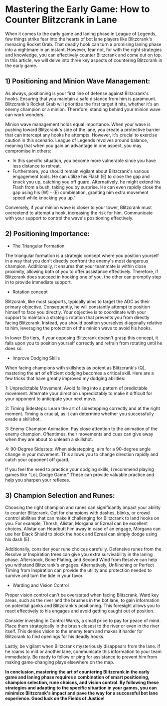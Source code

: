 # Mastering the Early Game: How to Counter Blitzcrank in Lane

When it comes to the early game and laning phase in League of Legends, few things strike fear into the hearts of bot lane players like Blitzcrank's menacing Rocket Grab. That deadly hook can turn a promising laning phase into a nightmare in an instant. However, fear not, for with the right strategies and knowledge, you can effectively counter Blitzcrank and come out on top. In this article, we will delve into three key aspects of countering Blitzcrank in the early game.

## 1) Positioning and Minion Wave Management:

As always, positioning is your first line of defense against Blitzcrank's hooks. Ensuring that you maintain a safe distance from him is paramount. Blitzcrank's Rocket Grab will prioritize the first target it hits, whether it's an enemy champion or a minion. Therefore, standing behind your minion wave can work wonders.

Minion wave management holds equal importance. When your wave is pushing toward Blitzcrank's side of the lane, you create a protective barrier that can intercept any hooks he attempts. However, it's crucial to exercise caution in this scenario. League of Legends revolves around balance, meaning that when you gain an advantage in one aspect, you may compromise in others:

- In this specific situation, you become more vulnerable since you have less distance to retreat.
- Furthermore, you should remain vigilant about Blitzcrank's various engagement tools. He can utilize his Flash (E) to close the gap and knock you up, catching you off guard. Alternatively, he might extend his Flash from a bush, taking you by surprise. He can even rapidly close the gap using his (W) - (E) combination, granting him extra movement speed while knocking you up."

Conversely, if your minion wave is closer to your tower, Blitzcrank must overextend to attempt a hook, increasing the risk for him. Communicate with your support to control the wave's positioning effectively.

## 2) Positioning Importance:

- The Triangular Formation 


The triangular formation is a strategic concept where you position yourself in a way that you don't directly confront the enemy's most dangerous champion. Additionally, it ensures that your teammate is within close proximity, allowing both of you to offer assistance effectively. Therefore, if Blitzcrank does succeed in hooking one of you, the other can promptly step in to provide immediate support.

- Rotation concept

Blitzcrank, like most supports, typically aims to target the ADC as their primary objective. Consequently, he will constantly attempt to position himself to face you directly. Your objective is to coordinate with your support to maintain a strategic rotation that prevents you from directly facing Blitzcrank. Instead, you should position yourselves diagonally relative to him, leveraging the protection of the minion wave to avoid his hooks.

In lower Elo tiers, if your opposing Blitzcrank doesn't grasp this concept, it falls upon you to position yourself correctly and refrain from rotating until he does so.


- Improve Dodging Skills

When facing champions with skillshots as potent as Blitzcrank's (Q), mastering the art of efficient dodging becomes a critical skill. Here are a few tricks that have greatly improved my dodging abilities:

1: Unpredictable Movement: Avoid falling into a pattern of predictable movement. Alternate your direction unpredictably to make it difficult for your opponent to anticipate your next move.

2: Timing Sidesteps: Learn the art of sidestepping correctly and at the right moment. Timing is crucial, as it can determine whether you successfully evade a skillshot.

3: Enemy Champion Animation: Pay close attention to the animation of the enemy champion. Oftentimes, their movements and cues can give away when they are about to unleash a skillshot.

4: 90-Degree Sidestep: When sidestepping, aim for a 90-degree angle change in your movement. This allows you to change direction rapidly and catch your opponent off guard.

If you feel the need to practice your dodging skills, I recommend playing games like "LoL Dodge Game." These can provide valuable practice and help you sharpen your reflexes.


## 3) Champion Selection and Runes:

Choosing the right champion and runes can significantly impact your ability to counter Blitzcrank. Opt for champions with dashes, blinks, or crowd control abilities that can make it challenging for Blitzcrank to land hooks on you. For example, Thresh, Alistar, Morgana or Ezreal can be excellent choices. Alistar can Headbutt him away in case of an engage, Morgana can use her Black Shield to block the hook and Ezreal can simply dodge using his dash (E).

Additionally, consider your rune choices carefully. Defensive runes from the Resolve or Inspiration trees can give you extra survivability in the laning phase. Aftershock, Bone Plating, and Second Wind from Resolve can help you withstand Blitzcrank's engages. Alternatively, Unflinching or Perfect Timing from Inspiration can provide the utility and protection needed to survive and turn the tide in your favor.

- Warding and Vision Control

Proper vision control can't be overstated when facing Blitzcrank. Ward key areas, such as the river and the brushes in the bot lane, to gain information on potential ganks and Blitzcrank's positioning. This foresight allows you to react effectively to his engages and avoid getting caught out of position.

Consider investing in Control Wards, a small price to pay for peace of mind. Place them strategically in the brush closest to the river or even in the river itself. This denies vision to the enemy team and makes it harder for Blitzcrank to find openings for his deadly hooks.

Lastly, be vigilant when Blitzcrank mysteriously disappears from the lane. If he roams to mid or another lane, communicate this information to your team immediately. Be ready to follow or ping for assistance to prevent him from making game-changing plays elsewhere on the map.

**In conclusion, mastering the art of countering Blitzcrank in the early game and laning phase requires a combination of smart positioning, champion selection, rune choices, and vision control. By following these strategies and adapting to the specific situation in your games, you can minimize Blitzcrank's impact and pave the way for a successful bot lane experience. Good luck on the Fields of Justice!**
